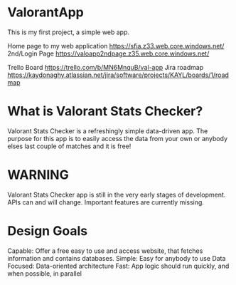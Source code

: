 # ValorantApp
This is my first project, a simple web app.


Home page to my web application https://sfia.z33.web.core.windows.net/
2nd/Login Page https://valoapp2ndpage.z35.web.core.windows.net/

Trello Board https://trello.com/b/MN6MnquB/val-app
Jira roadmap https://kaydonaghy.atlassian.net/jira/software/projects/KAYL/boards/1/roadmap


# What is Valorant Stats Checker?
Valorant Stats Checker is a refreshingly simple data-driven app. The purpose for this app is to easily access the data from your own or anybody elses last couple of matches and it is free!

# WARNING
Valorant Stats Checker app is still in the very early stages of development. APIs can and will change. Important features are currently missing. 

# Design Goals
Capable: Offer a free easy to use and access website, that fetches information and contains databases.
Simple: Easy for anybody to use 
Data Focused: Data-oriented architecture
Fast: App logic should run quickly, and when possible, in parallel
